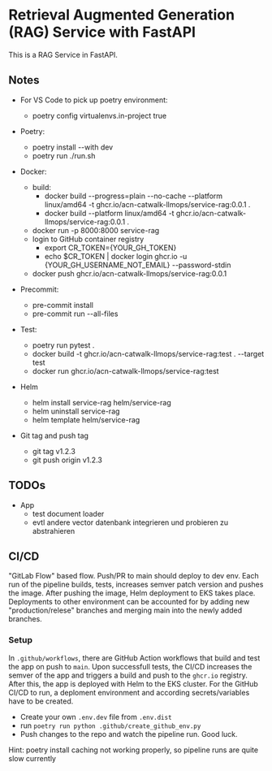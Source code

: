 # Retrieval Augmented Generation (RAG) Service with FastAPI

This is a RAG Service in FastAPI.

## Notes

- For VS Code to pick up poetry environment:
  - poetry config virtualenvs.in-project true
- Poetry:
  - poetry install --with dev
  - poetry run ./run.sh
- Docker:
  - build:
    - docker build --progress=plain --no-cache --platform linux/amd64 -t ghcr.io/acn-catwalk-llmops/service-rag:0.0.1 .
    - docker build --platform linux/amd64 -t ghcr.io/acn-catwalk-llmops/service-rag:0.0.1 .
  - docker run -p 8000:8000 service-rag
  - login to GitHub container registry
    - export CR_TOKEN={YOUR_GH_TOKEN}
    - echo $CR_TOKEN | docker login ghcr.io -u {YOUR_GH_USERNAME_NOT_EMAIL} --password-stdin
  - docker push ghcr.io/acn-catwalk-llmops/service-rag:0.0.1
- Precommit:
  - pre-commit install
  - pre-commit run --all-files
- Test:
  - poetry run pytest .
  - docker build -t ghcr.io/acn-catwalk-llmops/service-rag:test . --target test
  - docker run ghcr.io/acn-catwalk-llmops/service-rag:test

- Helm
  - helm install service-rag helm/service-rag
  - helm uninstall service-rag
  - helm template helm/service-rag
- Git tag and push tag
  - git tag v1.2.3
  - git push origin v1.2.3

## TODOs

- App
  - test document loader
  - evtl andere vector datenbank integrieren und probieren zu abstrahieren

## CI/CD

"GitLab Flow" based flow. Push/PR to main should deploy to dev env. Each run of the pipeline builds, tests, increases semver patch version and pushes the image. After pushing the image, Helm deployment to EKS takes place. Deployments to other environment can be accounted for by adding new "production/relese" branches and merging main into the newly added branches.

### Setup

In `.github/workflows`, there are GitHub Action workflows that build and test the app on push to `main`. Upon successfull tests, the CI/CD increases the semver of the app and triggers a build and push to the `ghcr.io` registry. After this, the app is deployed with Helm to the EKS cluster. For the GitHub CI/CD to run, a deploment environment and according secrets/variables have to be created.

- Create your own `.env.dev` file from `.env.dist`
- run `poetry run python .github/create_github_env.py`
- Push changes to the repo and watch the pipeline run. Good luck.

Hint: poetry install caching not working properly, so pipeline runs are quite slow currently
